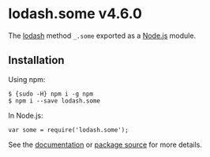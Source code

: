 lodash.some v4.6.0
==================

The [lodash](https://lodash.com/) method `_.some` exported as a [Node.js](https://nodejs.org/) module.

Installation
------------

Using npm:

    $ {sudo -H} npm i -g npm
    $ npm i --save lodash.some

In Node.js:

    var some = require('lodash.some');

See the [documentation](https://lodash.com/docs#some) or [package source](https://github.com/lodash/lodash/blob/4.6.0-npm-packages/lodash.some) for more details.

